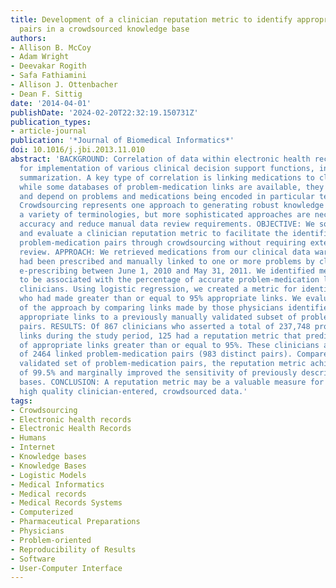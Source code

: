 ```yaml
---
title: Development of a clinician reputation metric to identify appropriate problem-medication
  pairs in a crowdsourced knowledge base
authors:
- Allison B. McCoy
- Adam Wright
- Deevakar Rogith
- Safa Fathiamini
- Allison J. Ottenbacher
- Dean F. Sittig
date: '2014-04-01'
publishDate: '2024-02-20T22:32:19.150731Z'
publication_types:
- article-journal
publication: '*Journal of Biomedical Informatics*'
doi: 10.1016/j.jbi.2013.11.010
abstract: 'BACKGROUND: Correlation of data within electronic health records is necessary
  for implementation of various clinical decision support functions, including patient
  summarization. A key type of correlation is linking medications to clinical problems;
  while some databases of problem-medication links are available, they are not robust
  and depend on problems and medications being encoded in particular terminologies.
  Crowdsourcing represents one approach to generating robust knowledge bases across
  a variety of terminologies, but more sophisticated approaches are necessary to improve
  accuracy and reduce manual data review requirements. OBJECTIVE: We sought to develop
  and evaluate a clinician reputation metric to facilitate the identification of appropriate
  problem-medication pairs through crowdsourcing without requiring extensive manual
  review. APPROACH: We retrieved medications from our clinical data warehouse that
  had been prescribed and manually linked to one or more problems by clinicians during
  e-prescribing between June 1, 2010 and May 31, 2011. We identified measures likely
  to be associated with the percentage of accurate problem-medication links made by
  clinicians. Using logistic regression, we created a metric for identifying clinicians
  who had made greater than or equal to 95% appropriate links. We evaluated the accuracy
  of the approach by comparing links made by those physicians identified as having
  appropriate links to a previously manually validated subset of problem-medication
  pairs. RESULTS: Of 867 clinicians who asserted a total of 237,748 problem-medication
  links during the study period, 125 had a reputation metric that predicted the percentage
  of appropriate links greater than or equal to 95%. These clinicians asserted a total
  of 2464 linked problem-medication pairs (983 distinct pairs). Compared to a previously
  validated set of problem-medication pairs, the reputation metric achieved a specificity
  of 99.5% and marginally improved the sensitivity of previously described knowledge
  bases. CONCLUSION: A reputation metric may be a valuable measure for identifying
  high quality clinician-entered, crowdsourced data.'
tags:
- Crowdsourcing
- Electronic health records
- Electronic Health Records
- Humans
- Internet
- Knowledge bases
- Knowledge Bases
- Logistic Models
- Medical Informatics
- Medical records
- Medical Records Systems
- Computerized
- Pharmaceutical Preparations
- Physicians
- Problem-oriented
- Reproducibility of Results
- Software
- User-Computer Interface
---
```


